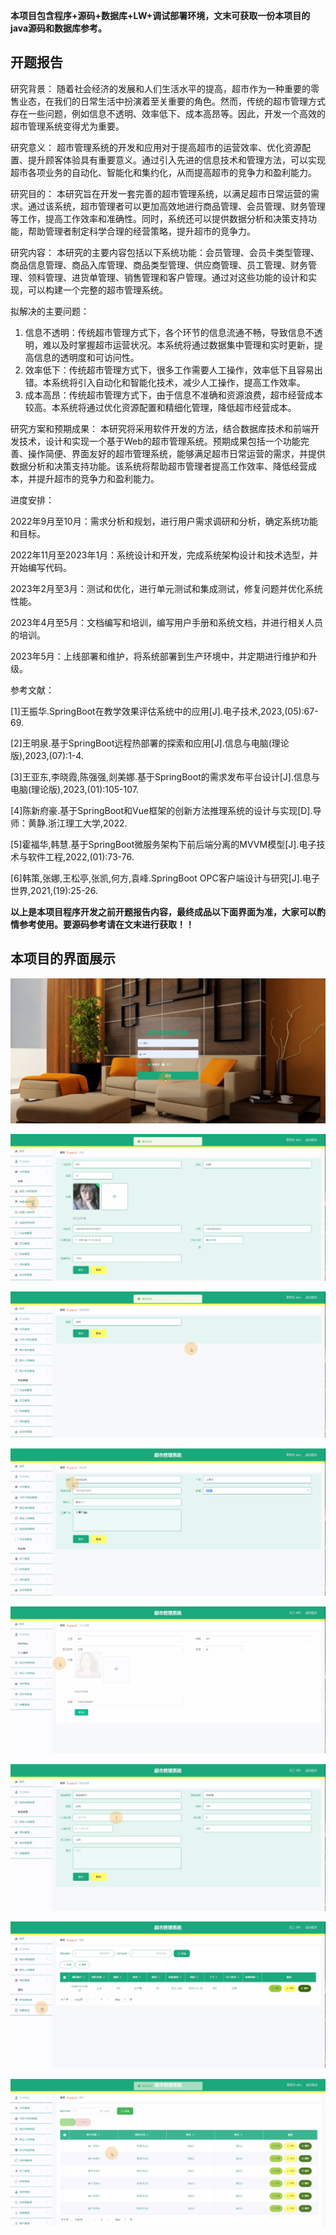 ****本项目包含程序+源码+数据库+LW+调试部署环境，文末可获取一份本项目的java源码和数据库参考。****

## ******开题报告******

研究背景：
随着社会经济的发展和人们生活水平的提高，超市作为一种重要的零售业态，在我们的日常生活中扮演着至关重要的角色。然而，传统的超市管理方式存在一些问题，例如信息不透明、效率低下、成本高昂等。因此，开发一个高效的超市管理系统变得尤为重要。

研究意义：
超市管理系统的开发和应用对于提高超市的运营效率、优化资源配置、提升顾客体验具有重要意义。通过引入先进的信息技术和管理方法，可以实现超市各项业务的自动化、智能化和集约化，从而提高超市的竞争力和盈利能力。

研究目的：
本研究旨在开发一套完善的超市管理系统，以满足超市日常运营的需求。通过该系统，超市管理者可以更加高效地进行商品管理、会员管理、财务管理等工作，提高工作效率和准确性。同时，系统还可以提供数据分析和决策支持功能，帮助管理者制定科学合理的经营策略，提升超市的竞争力。

研究内容：
本研究的主要内容包括以下系统功能：会员管理、会员卡类型管理、商品信息管理、商品入库管理、商品类型管理、供应商管理、员工管理、财务管理、领料管理、进货单管理、销售管理和客户管理。通过对这些功能的设计和实现，可以构建一个完整的超市管理系统。

拟解决的主要问题：

  1. 信息不透明：传统超市管理方式下，各个环节的信息流通不畅，导致信息不透明，难以及时掌握超市运营状况。本系统将通过数据集中管理和实时更新，提高信息的透明度和可访问性。
  2. 效率低下：传统超市管理方式下，很多工作需要人工操作，效率低下且容易出错。本系统将引入自动化和智能化技术，减少人工操作，提高工作效率。
  3. 成本高昂：传统超市管理方式下，由于信息不准确和资源浪费，超市经营成本较高。本系统将通过优化资源配置和精细化管理，降低超市经营成本。

研究方案和预期成果：
本研究将采用软件开发的方法，结合数据库技术和前端开发技术，设计和实现一个基于Web的超市管理系统。预期成果包括一个功能完善、操作简便、界面友好的超市管理系统，能够满足超市日常运营的需求，并提供数据分析和决策支持功能。该系统将帮助超市管理者提高工作效率、降低经营成本，并提升超市的竞争力和盈利能力。

进度安排：

2022年9月至10月：需求分析和规划，进行用户需求调研和分析，确定系统功能和目标。

2022年11月至2023年1月：系统设计和开发，完成系统架构设计和技术选型，并开始编写代码。

2023年2月至3月：测试和优化，进行单元测试和集成测试，修复问题并优化系统性能。

2023年4月至5月：文档编写和培训，编写用户手册和系统文档，并进行相关人员的培训。

2023年5月：上线部署和维护，将系统部署到生产环境中，并定期进行维护和升级。

参考文献：

[1]王振华.SpringBoot在教学效果评估系统中的应用[J].电子技术,2023,(05):67-69.

[2]王明泉.基于SpringBoot远程热部署的探索和应用[J].信息与电脑(理论版),2023,(07):1-4.

[3]王亚东,李晓霞,陈强强,剡美娜.基于SpringBoot的需求发布平台设计[J].信息与电脑(理论版),2023,(01):105-107.

[4]陈新府豪.基于SpringBoot和Vue框架的创新方法推理系统的设计与实现[D].导师：黄静.浙江理工大学,2022.

[5]霍福华,韩慧.基于SpringBoot微服务架构下前后端分离的MVVM模型[J].电子技术与软件工程,2022,(01):73-76.

[6]韩策,张娜,王松亭,张凯,何方,袁峰.SpringBoot OPC客户端设计与研究[J].电子世界,2021,(19):25-26.

****以上是本项目程序开发之前开题报告内容，最终成品以下面界面为准，大家可以酌情参考使用。要源码参考请在文末进行获取！！****

## ******本项目的界面展示******

![](./res/da57f752ba0f44b5813217f525b431c4.png)

![](./res/2e2f458509114649bfdba73d3fe38337.png)

![](./res/ce145d1fdd014a35a86d46448be552ac.png)

![](./res/558c62b4b9bd4c3f943b7cff41e90948.png)

![](./res/0080af52d5ef4158b33f3d77eedf1731.png)

![](./res/15361a9d353f424dbbd5c1c4a8d5a724.png)

![](./res/450b45d546cd49669ed2e6f60cec2af9.png)

![](./res/e3b1eeb1a2934f1eb53a17b85dd69e0c.png)


